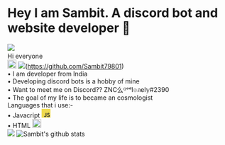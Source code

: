 # Hey I am Sambit. A discord bot and website developer 👋 
![](https://komarev.com/ghpvc/?username=Sambit79801&style=flat) </br>
  Hi everyone </br>
 <img src="https://discord.com/assets/41484d92c876f76b20c7f746221e8151.svg" width="20" height="20" href="https://discord.gg/fCzMQ8fY">
![](https://github.com/Sambit79801)(https://github.com/Sambit79801) </br>
• I am developer from India </br>
• Developing discord bots is a hobby of mine </br>
• Want to meet me on Discord?? ZNC么ᴳᵒᵈl๏ภel𝕪#2390 </br>
• The goal of my life is to became an cosmologist </br>
Languages that i use:- </br>
• Javacript <img src="https://raw.githubusercontent.com/github/explore/80688e429a7d4ef2fca1e82350fe8e3517d3494d/topics/javascript/javascript.png" width="20" height="20"> </br>
•  HTML   <img src="https://www.flaticon.com/svg/static/icons/svg/919/919827.svg" width="20" height="20"> </br>
![](https://github-readme-stats.vercel.app/api/top-langs/?username=Sambit79801&layout=compact&theme=radical)
![Sambit's github stats](https://github-readme-stats.vercel.app/api?username=Sambit79801&show_icons=true&theme=radical)

